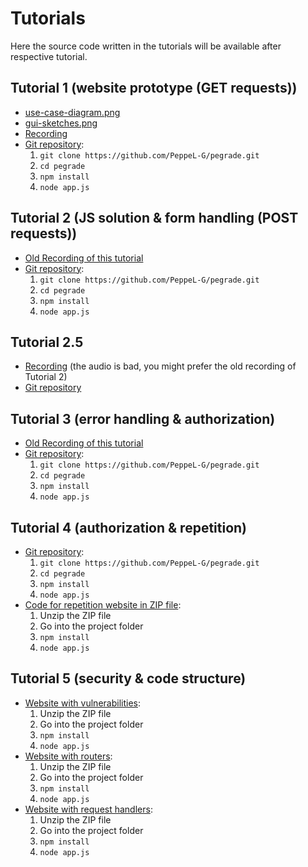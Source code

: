 # Tutorials
Here the source code written in the tutorials will be available after respective tutorial.

## Tutorial 1 (website prototype (GET requests))
* [use-case-diagram.png](./files/tutorial-01/use-case-diagram.png)
* [gui-sketches.png](./files/tutorial-01/gui-sketches.png)
* [Recording](https://www.youtube.com/watch?v=FMwfsgIzfVg)
* [Git repository](https://github.com/PeppeL-G/pegrade/tree/tutorial-01):
	1. `git clone https://github.com/PeppeL-G/pegrade.git`
	2. `cd pegrade`
	3. `npm install`
	4. `node app.js`

## Tutorial 2 (JS solution & form handling (POST requests))
* [Old Recording of this tutorial](https://play.ju.se/media/Web%20Development%20Fundamentals%202020%20Tutorial%204/0_hfnrs183)
* [Git repository](https://github.com/PeppeL-G/pegrade/tree/tutorial-02):
	1. `git clone https://github.com/PeppeL-G/pegrade.git`
	2. `cd pegrade`
	3. `npm install`
	4. `node app.js`

## Tutorial 2.5
* [Recording](https://www.youtube.com/watch?v=O2BtVqU8nL4) (the audio is bad, you might prefer the old recording of Tutorial 2)
* [Git repository](https://github.com/PeppeL-G/pegrade/)

## Tutorial 3 (error handling & authorization)
* [Old Recording of this tutorial](https://play.ju.se/media/Web+Development+Fundamentals+2020+Tutorial+5/0_2ei0010d?st=154)
* [Git repository](https://github.com/PeppeL-G/pegrade/tree/tutorial-03):
	1. `git clone https://github.com/PeppeL-G/pegrade.git`
	2. `cd pegrade`
	3. `npm install`
	4. `node app.js`


## Tutorial 4 (authorization & repetition)
* [Git repository](https://github.com/PeppeL-G/pegrade/tree/tutorial-04):
	1. `git clone https://github.com/PeppeL-G/pegrade.git`
	2. `cd pegrade`
	3. `npm install`
	4. `node app.js`
* [Code for repetition website in ZIP file](./files/repetition-website.zip):
	1. Unzip the ZIP file
	2. Go into the project folder
	3. `npm install`
	4. `node app.js`


## Tutorial 5 (security & code structure)
* [Website with vulnerabilities](./files/tutorial-05/vulnerabilities.zip):
	1. Unzip the ZIP file
	2. Go into the project folder
	3. `npm install`
	4. `node app.js`
* [Website with routers](./files/tutorial-05/pegrade-with-routers.zip):
	1. Unzip the ZIP file
	2. Go into the project folder
	3. `npm install`
	4. `node app.js`
* [Website with request handlers](./files/tutorial-05/pegrade-request-handlers.zip):
	1. Unzip the ZIP file
	2. Go into the project folder
	3. `npm install`
	4. `node app.js`